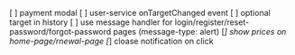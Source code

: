 [ ] payment modal
[ ] user-service onTargetChanged event
[ ] optional target in history
[ ] use message handler for login/register/reset-password/forgot-password pages (message-type: alert)
[*] show prices on home-page/rnewal-page
[*] cloase notification on click